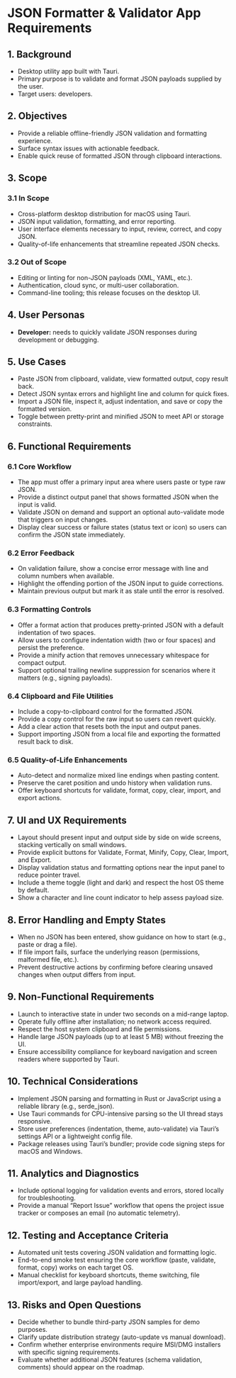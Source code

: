 # JSON Formatter & Validator App Requirements

## 1. Background
- Desktop utility app built with Tauri.
- Primary purpose is to validate and format JSON payloads supplied by the user.
- Target users: developers.

## 2. Objectives
- Provide a reliable offline-friendly JSON validation and formatting experience.
- Surface syntax issues with actionable feedback.
- Enable quick reuse of formatted JSON through clipboard interactions.

## 3. Scope
### 3.1 In Scope
- Cross-platform desktop distribution for macOS using Tauri.
- JSON input validation, formatting, and error reporting.
- User interface elements necessary to input, review, correct, and copy JSON.
- Quality-of-life enhancements that streamline repeated JSON checks.

### 3.2 Out of Scope
- Editing or linting for non-JSON payloads (XML, YAML, etc.).
- Authentication, cloud sync, or multi-user collaboration.
- Command-line tooling; this release focuses on the desktop UI.

## 4. User Personas
- **Developer:** needs to quickly validate JSON responses during development or debugging.


## 5. Use Cases
- Paste JSON from clipboard, validate, view formatted output, copy result back.
- Detect JSON syntax errors and highlight line and column for quick fixes.
- Import a JSON file, inspect it, adjust indentation, and save or copy the formatted version.
- Toggle between pretty-print and minified JSON to meet API or storage constraints.

## 6. Functional Requirements
### 6.1 Core Workflow
- The app must offer a primary input area where users paste or type raw JSON.
- Provide a distinct output panel that shows formatted JSON when the input is valid.
- Validate JSON on demand and support an optional auto-validate mode that triggers on input changes.
- Display clear success or failure states (status text or icon) so users can confirm the JSON state immediately.

### 6.2 Error Feedback
- On validation failure, show a concise error message with line and column numbers when available.
- Highlight the offending portion of the JSON input to guide corrections.
- Maintain previous output but mark it as stale until the error is resolved.

### 6.3 Formatting Controls
- Offer a format action that produces pretty-printed JSON with a default indentation of two spaces.
- Allow users to configure indentation width (two or four spaces) and persist the preference.
- Provide a minify action that removes unnecessary whitespace for compact output.
- Support optional trailing newline suppression for scenarios where it matters (e.g., signing payloads).

### 6.4 Clipboard and File Utilities
- Include a copy-to-clipboard control for the formatted JSON.
- Provide a copy control for the raw input so users can revert quickly.
- Add a clear action that resets both the input and output panes.
- Support importing JSON from a local file and exporting the formatted result back to disk.

### 6.5 Quality-of-Life Enhancements
- Auto-detect and normalize mixed line endings when pasting content.
- Preserve the caret position and undo history when validation runs.
- Offer keyboard shortcuts for validate, format, copy, clear, import, and export actions.

## 7. UI and UX Requirements
- Layout should present input and output side by side on wide screens, stacking vertically on small windows.
- Provide explicit buttons for Validate, Format, Minify, Copy, Clear, Import, and Export.
- Display validation status and formatting options near the input panel to reduce pointer travel.
- Include a theme toggle (light and dark) and respect the host OS theme by default.
- Show a character and line count indicator to help assess payload size.

## 8. Error Handling and Empty States
- When no JSON has been entered, show guidance on how to start (e.g., paste or drag a file).
- If file import fails, surface the underlying reason (permissions, malformed file, etc.).
- Prevent destructive actions by confirming before clearing unsaved changes when output differs from input.

## 9. Non-Functional Requirements
- Launch to interactive state in under two seconds on a mid-range laptop.
- Operate fully offline after installation; no network access required.
- Respect the host system clipboard and file permissions.
- Handle large JSON payloads (up to at least 5 MB) without freezing the UI.
- Ensure accessibility compliance for keyboard navigation and screen readers where supported by Tauri.

## 10. Technical Considerations
- Implement JSON parsing and formatting in Rust or JavaScript using a reliable library (e.g., serde_json).
- Use Tauri commands for CPU-intensive parsing so the UI thread stays responsive.
- Store user preferences (indentation, theme, auto-validate) via Tauri’s settings API or a lightweight config file.
- Package releases using Tauri’s bundler; provide code signing steps for macOS and Windows.

## 11. Analytics and Diagnostics
- Include optional logging for validation events and errors, stored locally for troubleshooting.
- Provide a manual “Report Issue” workflow that opens the project issue tracker or composes an email (no automatic telemetry).

## 12. Testing and Acceptance Criteria
- Automated unit tests covering JSON validation and formatting logic.
- End-to-end smoke test ensuring the core workflow (paste, validate, format, copy) works on each target OS.
- Manual checklist for keyboard shortcuts, theme switching, file import/export, and large payload handling.

## 13. Risks and Open Questions
- Decide whether to bundle third-party JSON samples for demo purposes.
- Clarify update distribution strategy (auto-update vs manual download).
- Confirm whether enterprise environments require MSI/DMG installers with specific signing requirements.
- Evaluate whether additional JSON features (schema validation, comments) should appear on the roadmap.
